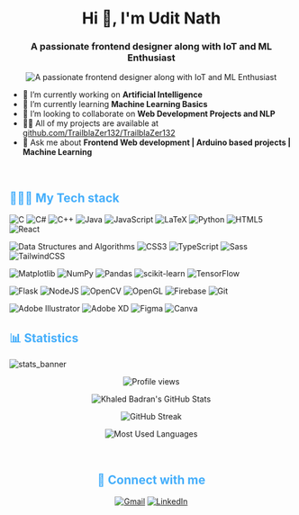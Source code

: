 <h1 align="center">Hi 👋, I'm Udit Nath</h1>

<!-- <p align="center"> <img src="https://github.com/TrailblaZer132/GraphicDesign/blob/main/Personal/Asset%205.png" alt="trailblazer132" /> </p> -->
<!--<p align="center"> <iframe src="https://giphy.com/embed/Lny6Rw04nsOOc" width="480" height="360" frameBorder="0" class="giphy-embed" allowFullScreen></iframe> </p> -->
<!--<p align="center"> <img src="https://giphy.com/embed/Lny6Rw04nsOOc" alt="trailblazer132" /> </p> -->


<div align="center">
<h3 align="center">A passionate frontend designer along with IoT and ML Enthusiast</h3>
  
![A passionate frontend designer along with IoT and ML Enthusiast](https://media.giphy.com/media/xFkgeu7dhfgqqxJqmj/giphy.gif)
</div>


- 🔭 I’m currently working on **Artificial Intelligence**
- 🌱 I’m currently learning **Machine Learning Basics**
- 👯 I’m looking to collaborate on **Web Development Projects and NLP**
- 👨‍💻 All of my projects are available at [github.com/TrailblaZer132/TrailblaZer132](github.com/TrailblaZer132/TrailblaZer132)
- 💬 Ask me about **Frontend Web development | Arduino based projects | Machine Learning**

<br>

  
<h2 style="color: #44AEFB">👨🏻‍💻 My Tech stack</h2>

![C](https://img.shields.io/badge/c-%2300599C.svg?style=for-the-badge&logo=c&logoColor=white)
![C#](https://img.shields.io/badge/c%23-%23239120.svg?style=for-the-badge&logo=c-sharp&logoColor=white)
![C++](https://img.shields.io/badge/c++-%2300599C.svg?style=for-the-badge&logo=c%2B%2B&logoColor=white)
![Java](https://img.shields.io/badge/java-%23ED8B00.svg?style=for-the-badge&logo=openjdk&logoColor=white)
![JavaScript](https://img.shields.io/badge/javascript-%23323330.svg?style=for-the-badge&logo=javascript&logoColor=%23F7DF1E)
![LaTeX](https://img.shields.io/badge/latex-%23008080.svg?style=for-the-badge&logo=latex&logoColor=white)
![Python](https://img.shields.io/badge/python-3670A0?style=for-the-badge&logo=python&logoColor=ffdd54)
![HTML5](https://img.shields.io/badge/html5-%23E34F26.svg?style=for-the-badge&logo=html5&logoColor=white)
![React](https://img.shields.io/badge/react-%2320232a.svg?style=for-the-badge&logo=react&logoColor=%2361DAFB)

![Data Structures and Algorithms](https://img.shields.io/badge/Data%20Structures%20and%20Algorithms-blue)
![CSS3](https://img.shields.io/badge/-CSS3-%231572B6?style=flat-square&logo=css3)
![TypeScript](https://img.shields.io/badge/-TypeScript-007ACC?style=flat-square&logo=typescript&logoColor=white)
![Sass](https://img.shields.io/badge/-Sass-%23CC6699?style=flat-square&logo=sass&logoColor=ffffff)
![TailwindCSS](https://img.shields.io/badge/-TailwindCSS-%231a202c?style=flat-square&logo=tailwind-css)

![Matplotlib](https://img.shields.io/badge/Matplotlib-%23ffffff.svg?style=for-the-badge&logo=Matplotlib&logoColor=black)
![NumPy](https://img.shields.io/badge/numpy-%23013243.svg?style=for-the-badge&logo=numpy&logoColor=white)
![Pandas](https://img.shields.io/badge/pandas-%23150458.svg?style=for-the-badge&logo=pandas&logoColor=white)
![scikit-learn](https://img.shields.io/badge/scikit--learn-%23F7931E.svg?style=for-the-badge&logo=scikit-learn&logoColor=white)
![TensorFlow](https://img.shields.io/badge/TensorFlow-%23FF6F00.svg?style=for-the-badge&logo=TensorFlow&logoColor=white)

![Flask](https://img.shields.io/badge/flask-%23000.svg?style=for-the-badge&logo=flask&logoColor=white)
![NodeJS](https://img.shields.io/badge/node.js-6DA55F?style=for-the-badge&logo=node.js&logoColor=white)
![OpenCV](https://img.shields.io/badge/opencv-%23white.svg?style=for-the-badge&logo=opencv&logoColor=white)
![OpenGL](https://img.shields.io/badge/OpenGL-%23FFFFFF.svg?style=for-the-badge&logo=opengl)
![Firebase](https://img.shields.io/badge/firebase-%23039BE5.svg?style=for-the-badge&logo=firebase)
![Git](https://img.shields.io/badge/git-%23F05033.svg?style=for-the-badge&logo=git&logoColor=white)

![Adobe Illustrator](https://img.shields.io/badge/adobe%20illustrator-%23FF9A00.svg?style=for-the-badge&logo=adobe%20illustrator&logoColor=white)
![Adobe XD](https://img.shields.io/badge/Adobe%20XD-470137?style=for-the-badge&logo=Adobe%20XD&logoColor=#FF61F6)
![Figma](https://img.shields.io/badge/figma-%23F24E1E.svg?style=for-the-badge&logo=figma&logoColor=white)
![Canva](https://img.shields.io/badge/Canva-%2300C4CC.svg?style=for-the-badge&logo=Canva&logoColor=white)
<br>




<!--

[![Top Langs](https://github-readme-stats.vercel.app/api/top-langs/?username=TrailblaZer132)](https://github.com/anuraghazra/github-readme-stats)

![GitHub stats](https://github-readme-stats.vercel.app/api?username=TrailblaZer132&show_icons=true)  

![GitHub streak stats](https://streak-stats.demolab.com/?user=TrailblaZer132)  

[![GitHub Activity Graph](https://github-readme-activity-graph.vercel.app/graph?username=TrailblaZer132&bg_color=d1faff&color=654c9e&line=00aaff&point=ff0000&area=true&hide_border=true)](https://github.com/ashutosh00710/github-readme-activity-graph)

-->



<!-- Statistics -->

<h2 style="color: #44AEFB">📊 Statistics</h2>

![stats_banner](https://15d.co/wp-content/uploads/2018/04/3loaders.gif)

<!-- Begin Stats Cards -->
<!-- Resources:  -->
<!-- Github & Languages Stats: https://github.com/anuraghazra/github-readme-stats --> 
<!-- Streak Stats: https://github.com/denvercoder1/github-readme-streak-stats -->
<!-- Change the value after ?username= to your GitHub username. -->
<div class="stats" align="center">

![Profile views](https://komarev.com/ghpvc/?username=TrailblaZer132)

![Khaled Badran's GitHub Stats](https://github-readme-stats.vercel.app/api?username=TrailblaZer132&hide=stars&count_private=true&show_icons=true&theme=algolia&border_radius=20)

![GitHub Streak](https://streak-stats.demolab.com?user=TrailblaZer132&count_private=true&theme=algolia&border_radius=20)

<!-- ![Most Used Languages](https://github-readme-stats.vercel.app/api/top-langs/?username=KhaledBadranDev&show_icons=true&theme=algolia&border_radius=20) -->
    
<!-- compact programming languages layout -->
![Most Used Languages](https://github-readme-stats.vercel.app/api/top-langs/?username=TrailblaZer132&layout=compact&show_icons=true&theme=algolia&border_radius=20)
</div>
<!--  End Stats Cards -->
<br>

<div align="center">
  
<h2 style="color: #44AEFB">🤝 Connect with me</h2>
  
[![Gmail](https://img.shields.io/badge/Gmail-D14836?style=for-the-badge&logo=gmail&logoColor=white)](mailto:uditjeet@gmail.com)
[![LinkedIn](https://img.shields.io/badge/linkedin-%230077B5.svg?style=for-the-badge&logo=linkedin&logoColor=white)](https://www.linkedin.com/in/udit-nath-b54305173/)

</div>

<br>





<!-- https://github.com/Ileriayo/markdown-badges -->
<!-- https://arturssmirnovs.github.io/github-profile-readme-generator/ -->


